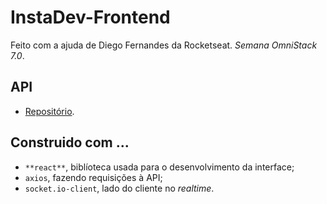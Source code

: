 # InstaDev-Frontend
Feito com a ajuda de Diego Fernandes da Rocketseat. *Semana OmniStack 7.0*.

## API
- [Repositório](https://github.com/Maycon-PE/InstaDev-Backend "InstaDev-Backend").

## Construido com ...
- `**react**`, biblíoteca usada para o desenvolvimento da interface;
- `axios`, fazendo requisições à API;
- `socket.io-client`, lado do cliente no *realtime*.
